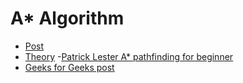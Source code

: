 # A\* Algorithm

-   [Post](https://towardsdatascience.com/a-star-a-search-algorithm-eb495fb156bb)
-   [Theory](https://medium.com/@nicholas.w.swift/easy-a-star-pathfinding-7e6689c7f7b2) -[Patrick Lester A\* pathfinding for beginner](http://csis.pace.edu/~benjamin/teaching/cs627/webfiles/Astar.pdf)
-   [Geeks for Geeks post](https://www.geeksforgeeks.org/a-search-algorithm/)
